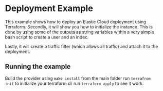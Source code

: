 # Deployment Example

This example shows how to deploy an Elastic Cloud deployment using Terraform.
Secondly, it will show you how to initialize the instance. This is done by using some of the outputs as string variables within a very simple bash script to create a user and an index.

Lastly, it will create a traffic filter (which allows all traffic) and attach it to the deployment.

## Running the example
Build the provider using `make install` from the main folder
run `terrafrom init` to initialize your terraform cli
run `terraform apply` to see it work.
